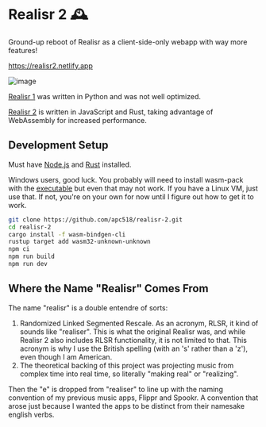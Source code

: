 # Realisr 2 🕰️
Ground-up reboot of Realisr as a client-side-only webapp with way more features!

https://realisr2.netlify.app

![image](https://user-images.githubusercontent.com/56745633/148028104-f420b3d0-0105-496b-baa8-c60e6b7bc646.png)

[Realisr 1](https://github.com/apc518/realisr.git) was written in Python and was not well optimized.

[Realisr 2](https://realisr2.netlify.app) is written in JavaScript and Rust, taking advantage of WebAssembly for increased performance.

## Development Setup

Must have [Node.js](https://nodejs.org/) and [Rust](https://www.rust-lang.org/tools/install) installed.

Windows users, good luck. You probably will need to install wasm-pack with the [executable](https://rustwasm.github.io/wasm-pack/installer/) but even that may not work. If you have a Linux VM, just use that. If not, you're on your own for now until I figure out how to get it to work.
```sh
git clone https://github.com/apc518/realisr-2.git
cd realisr-2
cargo install -f wasm-bindgen-cli
rustup target add wasm32-unknown-unknown
npm ci
npm run build
npm run dev
```

## Where the Name "Realisr" Comes From

The name "realisr" is a double entendre of sorts:
1. Randomized Linked Segmented Rescale. As an acronym, RLSR, it kind of sounds like "realiser". This is what the original Realisr was, and while Realisr 2 also includes RLSR functionality, it is not limited to that. This acronym is why I use the British spelling (with an 's' rather than a 'z'), even though I am American.
2. The theoretical backing of this project was projecting music from complex time into real time, so literally "making real" or "realizing".

Then the "e" is dropped from "realiser" to line up with the naming convention of my previous music apps, Flippr and Spookr. A convention that arose just because I wanted the apps to be distinct from their namesake english verbs.
